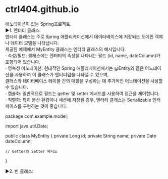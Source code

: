 # ctrl404.github.io
애노테이션이 없는 Spring프로젝트.<br>
▶1. 엔터티 클래스:<br>
엔터티 클래스는 주로 Spring 애플리케이션에서 데이터베이스에 저장되는 도메인 객체나 데이터 모델을 나타냅니다. <br>제공된 예제에서 MyEntity 클래스는 엔터티 클래스의 예시입니다.<br>
· 속성/필드: 클래스에는 엔터티의 속성을 나타내는 필드 (id, name, dateColumn)가 포함되어 있습니다.<br>
· 영속성 어노테이션: 현대적인 Spring 애플리케이션에서는 @Entity와 같은 어노테이션을 사용하여 이 클래스가 엔터티임을 나타낼 수 있으며, <br>
클래스와 데이터베이스 테이블 간의 매핑을 구성하는 데 추가적인 어노테이션을 사용할 수 있습니다.<br>
· 캡슐화: 일반적으로 필드는 getter 및 setter 메서드를 사용하여 접근을 제어합니다.<br>
· 직렬화: 특히 분산 환경이나 세션에 저장될 경우, 엔터티 클래스는 Serializable 인터페이스를 구현하는 것이 좋습니다.<br>
<!------------------------------------------------------------------------------------------------------->
package com.example.model;

import java.util.Date;

public class MyEntity {
    private Long id;
    private String name;
    private Date dateColumn;

    // Getter와 Setter 메서드
}
<!------------------------------------------------------------------------------------------------------->
▶2. 빈 클래스:
